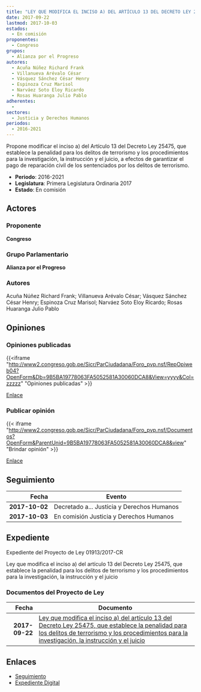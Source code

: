 ```yaml
---
title: "LEY QUE MODIFICA EL INCISO A) DEL ARTÍCULO 13 DEL DECRETO LEY 25475, QUE ESTABLECE LA PENALIDAD PARA LOS DELITOS DE TERRORISMO Y LOS PROCEDIMIENTOS PARA LA INVESTIGACIÓN, LA INSTRUCCIÓN Y EL JUICIO"
date: 2017-09-22
lastmod: 2017-10-03
estados: 
  - En comisión
proponentes: 
  - Congreso
grupos: 
  - Alianza por el Progreso
autores: 
  - Acuña Núñez Richard Frank
  - Villanueva Arévalo César
  - Vásquez Sánchez César Henry
  - Espinoza Cruz Marisol
  - Narváez Soto Eloy Ricardo
  - Rosas Huaranga Julio Pablo
adherentes: 
  - 
sectores: 
  - Justicia y Derechos Humanos
periodos: 
  - 2016-2021
---
```


Propone modificar el inciso a) del Artículo 13 del Decreto Ley 25475, que establece la penalidad para los delitos de terrorismo y los procedimientos para la investigación, la instrucción y el juicio, a efectos de garantizar el pago de reparación civil de los sentenciados por los delitos de terrorismo.

- **Periodo**: 2016-2021
- **Legislatura**: Primera Legislatura Ordinaria 2017
- **Estado**: En comisión

## Actores

### Proponente

**Congreso**

### Grupo Parlamentario

**Alianza por el Progreso**

### Autores

Acuña Núñez Richard Frank; Villanueva Arévalo César; Vásquez Sánchez César Henry; Espinoza Cruz Marisol; Narváez Soto Eloy Ricardo; Rosas Huaranga Julio Pablo


## Opiniones

### Opiniones publicadas

{{<iframe "http://www2.congreso.gob.pe/Sicr/ParCiudadana/Foro_pvp.nsf/RepOpiweb04?OpenForm&Db=9B5BA19778063FA5052581A30060DCA8&View=yyyy&Col=zzzzz" "Opiniones publicadas" >}}

[Enlace](http://www2.congreso.gob.pe/Sicr/ParCiudadana/Foro_pvp.nsf/RepOpiweb04?OpenForm&Db=9B5BA19778063FA5052581A30060DCA8&View=yyyy&Col=zzzzz)
### Publicar opinión

{{< iframe "http://www2.congreso.gob.pe/Sicr/ParCiudadana/Foro_pvp.nsf/Documentos?OpenForm&ParentUnid=9B5BA19778063FA5052581A30060DCA8&view" "Brindar opinión" >}}

[Enlace](http://www2.congreso.gob.pe/Sicr/ParCiudadana/Foro_pvp.nsf/Documentos?OpenForm&ParentUnid=9B5BA19778063FA5052581A30060DCA8&view)

## Seguimiento

| Fecha | Evento |
|------:|--------|
| **2017-10-02** | Decretado a... Justicia y Derechos Humanos|
| **2017-10-03** | En comisión Justicia y Derechos Humanos|


## Expediente

Expediente del Proyecto de Ley 01913/2017-CR

Ley que modifica el inciso a) del artículo 13 del Decreto Ley 25475, que establece la penalidad para los delitos de terrorismo y los procedimientos para la investigación, la instrucción y el juicio


### Documentos del Proyecto de Ley

| Fecha | Documento |
|------:|--------|
| **2017-09-22** | [Ley que modifica el inciso a) del artículo 13 del Decreto Ley 25475, que establece la penalidad para los delitos de terrorismo y los procedimientos para la investigación, la instrucción y el juicio](http://www.leyes.congreso.gob.pe/Documentos/2016_2021/Proyectos_de_Ley_y_de_Resoluciones_Legislativas/PL0191320170922.pdf) |

## Enlaces 

- [Seguimiento](http://www2.congreso.gob.pehttp://www2.congreso.gob.pe/Sicr/TraDocEstProc/CLProLey2016.nsf/f7fff46988ca05b1052578e100829cc7/e91201159cb885a3052581a60052b7cd?OpenDocument)
- [Expediente Digital](http://www2.congreso.gob.pehttp://www2.congreso.gob.pe/Sicr/TraDocEstProc/CLProLey2016.nsf/f7fff46988ca05b1052578e100829cc7/e91201159cb885a3052581a60052b7cd?OpenDocument&Click=05257FB7005EB655.eb71d0cf91d8294e05256cdf006b5706/$Body/0.1C6C)
